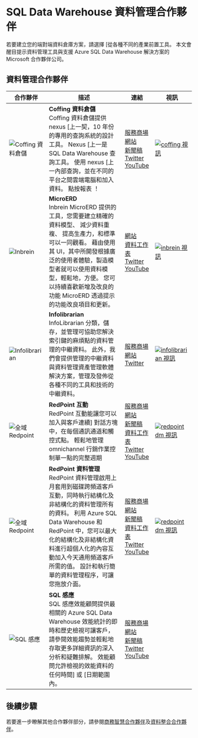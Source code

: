 <properties
   pageTitle="SQL Data Warehouse 資料管理合作夥伴 |Microsoft Azure"
   description="使用支援的 SQL Data Warehouse 的解決方案的協力廠商資料管理協力廠商的清單。"
   services="sql-data-warehouse"
   documentationCenter="NA"
   authors="jrowlandjones"
   manager="barbkess"
   editor=""/>

<tags
   ms.service="sql-data-warehouse"
   ms.devlang="NA"
   ms.topic="article"
   ms.tgt_pltfrm="NA"
   ms.workload="data-services"
   ms.date="08/17/2016"
   ms.author="jrj;barbkess;sonyama"/>

# <a name="sql-data-warehouse-data-management-partners"></a>SQL Data Warehouse 資料管理合作夥伴

若要建立您的端對端資料倉庫方案，請選擇 [從各種不同的產業前置工具。 本文會醒目提示資料管理工具與支援 Azure SQL Data Warehouse 解決方案的 Microsoft 合作夥伴公司。

## <a name="our-data-management-partners"></a>資料管理合作夥伴

| 合作夥伴 | 描述 | 連結 | 視訊 |
| ------- | ----------- | ----- | ------ |
| ![Coffing 資料倉儲][1] |**Coffing 資料倉儲**<br>Coffing 資料倉儲提供 nexus [上一契，10 年份的專用的查詢系統的設計工具。 Nexus [上一是 SQL Data Warehouse 查詢工具。 使用 nexus [上一內部查詢，並在不同的平台之間雲端電腦和加入資料。 點按報表 ！ | [服務商場][coffing_marketplace]<br>[網站][coffing_website]<br>[新聞稿][coffing_press]<br>[Twitter][coffing_twitter]<br>[YouTube][coffing_youtube] | [![coffing 視訊](./media/sql-data-warehouse-partner-data-management/coffing_video.jpg)](https://www.youtube.com/watch?v=N5GSxBEySFc) |
| ![Inbrein][2] |**MicroERD**<br>Inbrein MicroERD 提供的工具，您需要建立精確的資料模型、 減少資料重複、 提高生產力，和標準可以一同觀看。 藉由使用其 UI，其中所開發根據廣泛的使用者體驗，製造模型者就可以使用資料模型，輕鬆地，方便。 您可以持續喜歡新增及改良的功能 MicroERD 透過提示的功能改良項目和更新。  | [網站][inbrein_website]<br>[資料工作表][inbrein_datasheet]<br>[Twitter][inbrein_twitter]<br>[YouTube][inbrein_youtube] | [![inbrein 視訊](./media/sql-data-warehouse-partner-data-management/inbrein_video.jpg)](https://www.youtube.com/watch?v=IGHSAk4bxdE)|
| ![Infolibrarian][3] |**Infolibrarian**<br>InfoLibrarian 分類，儲存，並管理可協助您解決索引鍵的麻煩點的資料管理的中繼資料。 此外，我們會提供管理的中繼資料與資料管理資產管理軟體解決方案，管理及發佈從各種不同的工具和技術的中繼資料。 | [服務商場][infolibrarian_marketplace]<br>[網站][infolibrarian_website]<br>[Twitter][infolibrarian_twitter] | [![infolibrarian 視訊](./media/sql-data-warehouse-partner-data-management/infolibrarian_video.png)](http://www.infolibcorp.com/metadata-management-videos/vdbplayer.swf?volume=100&url=video/infolibrarian-azure-provisioning.mp4) |
| ![全域 Redpoint][4] |**RedPoint 互動**<br>RedPoint 互動能讓您可以加入與客戶連續] 對話方塊中，在每個通訊通道和觸控式點。 輕鬆地管理 omnichannel 行銷作業控制單一點的完整週期 | [服務商場][redpoint_it_marketplace]<br>[網站][redpoint_it_website]<br>[新聞稿][redpoint_press]<br>[資料工作表][redpoint_it_datasheet]<br>[Twitter][redpoint_twitter]<br>[YouTube][redpoint_youtube] | [![redpoint dm 視訊](./media/sql-data-warehouse-partner-data-management/redpoint_it_video.jpg)](https://vimeo.com/103715582) |
| ![全域 Redpoint][4] |**RedPoint 資料管理**<br>RedPoint 資料管理啟用上月套用到磁碟跨頻道客戶互動，同時執行結構化及非結構化的資料管理所有的資料。 利用 Azure SQL Data Warehouse 和 RedPoint 中，您可以最大化的結構化及非結構化資料進行超個人化的內容互動加入今天通用頻道客戶所需的值。 設計和執行簡單的資料管理程序，可讓您拖放介面。 | [服務商場][redpoint_dm_marketplace]<br>[網站][redpoint_dm_website]<br>[新聞稿][redpoint_press]<br>[資料工作表][redpoint_dm_datasheet]<br>[Twitter][redpoint_twitter]<br>[YouTube][redpoint_youtube] | [![redpoint dm 視訊](./media/sql-data-warehouse-partner-data-management/redpoint_dm_video.jpg)](https://vimeo.com/103715581) |
| ![SQL 感應][5] |**SQL 感應**<br>SQL 感應效能顧問提供最相關的 Azure SQL Data Warehouse 效能統計的即時和歷史檢視可讓客戶，請參閱效能趨勢並輕鬆地存取更多詳細資訊的深入分析和疑難排解。 效能顧問允許檢視的效能資料的任何時間] 或 [日期範圍內。 | [服務商場][sql_sentry_marketplace]<br>[網站][sql_sentry_website]<br>[新聞稿][sql_sentry_press]<br>[Twitter][sql_sentry_twitter]<br>[YouTube][sql_sentry_youtube] | |

## <a name="next-steps"></a>後續步驟

若要進一步瞭解其他合作夥伴部分，請參閱[商務智慧合作夥伴][bi_partners]及[資料整合合作夥伴][di_partners]。

<!--Image references-->
[1]: ./media/sql-data-warehouse-partner-data-management/coffing_data_warehousing_logo.png
[2]: ./media/sql-data-warehouse-partner-data-management/inbrein_logo.png
[3]: ./media/sql-data-warehouse-partner-data-management/infolibrarian_logo.png
[4]: ./media/sql-data-warehouse-partner-data-management/redpoint_global_logo.png
[5]: ./media/sql-data-warehouse-partner-data-management/sql_sentry_logo.png

<!--Article links-->
[bi_partners]: ./sql-data-warehouse-partner-business-intelligence.md
[dm_partners]: ./sql-data-warehouse-partner-data-management.md
[di_partners]: ./sql-data-warehouse-partner-data-integration.md

<!--Website links -->
[coffing_website]:http://www.coffingdw.com/software/nexus/
[inbrein_website]:http://microerd.com/
[infolibrarian_website]:http://www.infolibcorp.com/metadata-management/software-tools
[redpoint_it_website]:http://www.redpoint.net/products/customer-interaction-management/
[redpoint_dm_website]:http://www.redpoint.net/products/data-management-solutions/
[sql_sentry_website]:http://www.sqlsentry.com/solutions/business-analytics/

<!--ebook Links-->

<!--Datasheet Links-->
<!--[coffing_datasheet]:-->
[inbrein_datasheet]:http://microerd.com/images/MicroERD_Manual/MicroERD_Manual.pdf
<!--[infolibrarian_datasheet]:-->
[redpoint_it_datasheet]:http://www.redpoint.net/wp-content/uploads/2016/06/RedPoint-Interaction-FS-wordle-8.5x11-RPIUS0815-07-PRINT.pdf
[redpoint_dm_datasheet]:http://www.redpoint.net/wp-content/uploads/2014/09/RedPoint-Data-Management-FS-V2-wordle-8.5x11-0216-WEB.pdf
<!--[sql_sentry_datasheet]:-->

<!--Marketplace Links -->
[coffing_marketplace]:https://azure.microsoft.com/en-us/marketplace/partners/nexus/nexus-chameleon-9/ 
<!--[inbrein_marketplace]:-->
[infolibrarian_marketplace]:https://azure.microsoft.com/en-us/marketplace/partners/infolibrarian/infolibrarian-metadata-management-server/
[redpoint_it_marketplace]:https://azure.microsoft.com/en-us/marketplace/partners/redpoint-global/redpoint-interaction/
[redpoint_dm_marketplace]:https://azure.microsoft.com/en-us/marketplace/partners/redpoint-global/redpoint-rpdm/ 
[sql_sentry_marketplace]:https://azure.microsoft.com/en-us/marketplace/partners/sqlsentry/sqlsentryplatform/

<!--Press links-->
[coffing_press]:http://www.coffingdw.com/press-release-nexus-tuned-for-azure-sql-data-warehouse/
<!--[inbrein_press]:-->
<!--[infolibrarian_press]:-->
[redpoint_press]:http://www.redpoint.net/press/redpoint-global-announces-support-for-microsoft-azure-sql-data-warehouse-microsoft-azure-data-lake-service/
[sql_sentry_press]:http://blogs.sqlsentry.com/davidbenoit/sql-sentry-v9-aps-sql-dw/


<!--YouTube links-->
[coffing_youtube]:https://www.youtube.com/channel/UC8o1zhc9tNp9ve6vDn34tkw
[inbrein_youtube]:https://www.youtube.com/channel/UCHTYjFFaTpo6bPAtuxgdZig
<!--[infolibrarian_youtube]:-->
[redpoint_youtube]:https://www.youtube.com/user/RedPointGlobal
[sql_sentry_youtube]:https://www.youtube.com/user/SQLSentry

<!--Twitter links-->
[coffing_twitter]:https://twitter.com/CoffingDW
[inbrein_twitter]:https://twitter.com/microerd
[infolibrarian_twitter]:https://twitter.com/InfoLibCorp
[redpoint_twitter]:https://twitter.com/RedPointGlobal
[sql_sentry_twitter]:https://twitter.com/SQLSentry

<!--Video links-->

